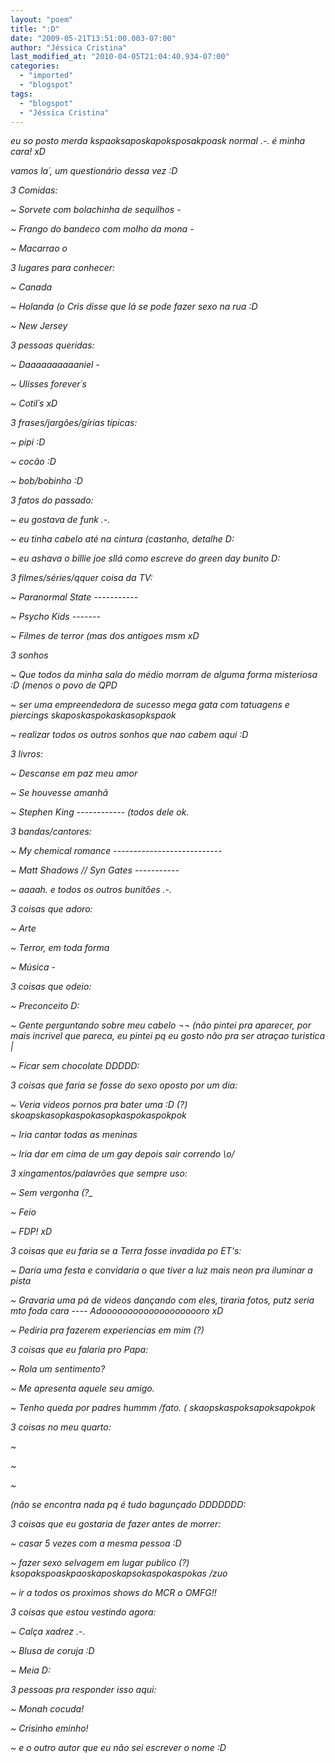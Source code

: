 ```yaml
---
layout: "poem"
title: ":D"
date: "2009-05-21T13:51:00.003-07:00"
author: "Jéssica Cristina"
last_modified_at: "2010-04-05T21:04:40.934-07:00"
categories:
  - "imported"
  - "blogspot"
tags:
  - "blogspot"
  - "Jéssica Cristina"
---
```


<span style="font-style: italic;">eu so posto merda kspaoksaposkapoksposakpoask normal .-. é minha cara! xD

<span style="font-style: italic;">vamos la´, um questionário dessa vez :D

<span style="font-style: italic;">3 Comidas:

<span style="font-style: italic;">~ Sorvete com bolachinha de sequilhos *-*

<span style="font-style: italic;">~ Frango do bandeco com molho da mona *-*

<span style="font-style: italic;">~ Macarrao *o*

<span style="font-style: italic;">3 lugares para conhecer:

<span style="font-style: italic;">~ Canada

<span style="font-style: italic;">~ Holanda (o Cris disse que lá se pode fazer sexo na rua :D

<span style="font-style: italic;">~ New Jersey 

<span style="font-style: italic;">3 pessoas queridas:

<span style="font-style: italic;">~ Daaaaaaaaaaniel *-*

<span style="font-style: italic;">~ Ulisses forever´s 

<span style="font-style: italic;">~ Cotil´s xD

<span style="font-style: italic;">3 frases/jargões/gírias típicas:

<span style="font-style: italic;">~ pipi :D

<span style="font-style: italic;">~ cocão :D

<span style="font-style: italic;">~ bob/bobinho :D

<span style="font-style: italic;">3 fatos do passado:

<span style="font-style: italic;">~ eu gostava de funk .-.

<span style="font-style: italic;">~ eu tinha cabelo até na cintura (castanho, detalhe D:

<span style="font-style: italic;">~ eu ashava o billie joe sllá como escreve do green day bunito D:

<span style="font-style: italic;">3 filmes/séries/qquer coisa da TV:

<span style="font-style: italic;">~ Paranormal State *-----------* 

<span style="font-style: italic;">~ Psycho Kids *-------*

<span style="font-style: italic;">~ Filmes de terror (mas dos antigoes msm xD 

<span style="font-style: italic;">3 sonhos

<span style="font-style: italic;">~ Que todos da minha sala do médio morram de alguma forma misteriosa :D (menos o povo de QPD

<span style="font-style: italic;">~ ser uma empreendedora de sucesso mega gata com tatuagens e piercings skaposkaspokaskasopkspaok 

<span style="font-style: italic;">~ realizar todos os outros sonhos que nao cabem aqui :D

<span style="font-style: italic;">3 livros:

<span style="font-style: italic;">~ Descanse em paz meu amor

<span style="font-style: italic;">~ Se houvesse amanhã

<span style="font-style: italic;">~ Stephen King *------------* (todos dele ok. 

<span style="font-style: italic;">3 bandas/cantores:

<span style="font-style: italic;">~ My chemical romance *---------------------------*

<span style="font-style: italic;">~ Matt Shadows // Syn Gates *-----------*

<span style="font-style: italic;">~ aaaah. e todos os outros bunitões .-. 

<span style="font-style: italic;">3 coisas que adoro:

<span style="font-style: italic;">~ Arte

<span style="font-style: italic;">~ Terror, em toda forma

<span style="font-style: italic;">~ Música *-*

<span style="font-style: italic;">3 coisas que odeio:

<span style="font-style: italic;">~ Preconceito D:

<span style="font-style: italic;">~ Gente perguntando sobre meu cabelo ¬¬   (não pintei pra aparecer, por mais incrivel que pareca, eu pintei pq eu gosto não pra ser atraçao turistica _|_ 

<span style="font-style: italic;">~ Ficar sem chocolate DDDDD:

<span style="font-style: italic;">3 coisas que faria se fosse do sexo oposto por um dia:

<span style="font-style: italic;">~ Veria videos pornos pra bater uma :D  (?) skoapskasopkaspokasopkaspokaspokpok 

<span style="font-style: italic;">~ Iria cantar todas as meninas 

<span style="font-style: italic;">~ Iria dar em cima de um gay depois sair correndo \o/

<span style="font-style: italic;">3 xingamentos/palavrões que sempre uso:

<span style="font-style: italic;">~ Sem vergonha (?_

<span style="font-style: italic;">~ Feio 

<span style="font-style: italic;">~ FDP! xD 

<span style="font-style: italic;">3 coisas que eu faria se a Terra fosse invadida po ET's:

<span style="font-style: italic;">~ Daria uma festa e convidaria o que tiver a luz mais neon pra iluminar a pista

<span style="font-style: italic;">~ Gravaria uma pá de videos dançando com eles, tiraria fotos, putz seria mto foda cara *----* Adoooooooooooooooooooro xD

<span style="font-style: italic;">~ Pediria pra fazerem experiencias em mim (?)

<span style="font-style: italic;">3 coisas que eu falaria pro Papa:

<span style="font-style: italic;">~ Rola um sentimento?

<span style="font-style: italic;">~ Me apresenta aquele seu amigo.

<span style="font-style: italic;">~ Tenho queda por padres hummm  /fato.  ( skaopskaspoksapoksapokpok 

<span style="font-style: italic;">3 coisas no meu quarto:

<span style="font-style: italic;">~ 

<span style="font-style: italic;">~ 

<span style="font-style: italic;">~ 

<span style="font-style: italic;">(não se encontra nada pq é tudo bagunçado DDDDDDD: 

<span style="font-style: italic;">3 coisas que eu gostaria de fazer antes de morrer:

<span style="font-style: italic;">~ casar 5 vezes com a mesma pessoa :D

<span style="font-style: italic;">~ fazer sexo selvagem em lugar publico (?) ksopakspoaskpaoskaposkapsokaspokaspokas /zuo

<span style="font-style: italic;">~ ir a todos os proximos shows do MCR *o* OMFG!!

<span style="font-style: italic;">3 coisas que estou vestindo agora:

<span style="font-style: italic;">~ Calça xadrez .-.

<span style="font-style: italic;">~ Blusa de coruja :D

<span style="font-style: italic;">~ Meia D:

<span style="font-style: italic;">3 pessoas pra responder isso aqui:

<span style="font-style: italic;">~ Monah cocuda! 

<span style="font-style: italic;">~ Crisinho eminho!

<span style="font-style: italic;">~ e o outro autor que eu não sei escrever o nome :D